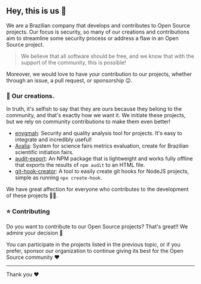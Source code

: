 ## Hey, this is us 👋

We are a Brazilian company that develops and contributes to Open Source projects. Our focus is security, so many of our creations and contributions aim to streamline some security process or address a flaw in an Open Source project.

> We believe that all software should be free, and we know that with the support of the community, this is possible!

Moreover, we would love to have your contribution to our projects, whether through an issue, a pull request, or sponsorship 😉.

### 🌱 Our creations.

In truth, it's selfish to say that they are ours because they belong to the community, and that's exactly how we want it. We initiate these projects, but we rely on community contributions to make them even better!

- [enygmah](https://github.com/hotaydev/enygmah): Security and quality analysis tool for projects. It's easy to integrate and incredibly useful!
- [Avalia](https://github.com/hotaydev/avalia): System for science fairs metrics evaluation, create for Brazilian scientific initiation fairs.
- [audit-export](https://www.npmjs.com/package/audit-export): An NPM package that is lightweight and works fully offline that exports the results of `npm audit` to an HTML file.
- [git-hook-creator](https://www.npmjs.com/package/git-hook-creator): A tool to easily create git hooks for NodeJS projects, simple as running `npx create-hook`.

We have great affection for everyone who contributes to the development of these projects 🫶🏼.

### ⭐ Contributing

Do you want to contribute to our Open Source projects? That's great!! We admire your decision 🤩

You can participate in the projects listed in the previous topic, or if you prefer, sponsor our organization to continue giving its best for the Open Source community ❤️

---

Thank you ❤️

